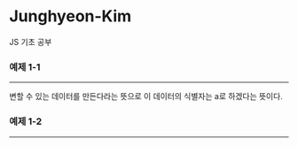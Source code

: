 # Junghyeon-Kim
JS 기초 공부

### 예제 1-1
---
변할 수 있는 데이터를 만든다라는 뜻으로 이 데이터의 식별자는 a로 하겠다는 뜻이다.

### 예제 1-2
---
